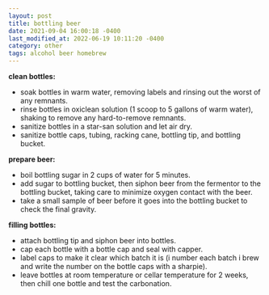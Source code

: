 ```yaml
---
layout: post
title: bottling beer
date: 2021-09-04 16:00:18 -0400
last_modified_at: 2022-06-19 10:11:20 -0400
category: other
tags: alcohol beer homebrew
---
```


**clean bottles:**

* soak bottles in warm water, removing labels and rinsing out the worst of any 
  remnants.
* rinse bottles in oxiclean solution (1 scoop to 5 gallons of warm water), shaking to
  remove any hard-to-remove remnants.
* sanitize bottles in a star-san solution and let air dry.
* sanitize bottle caps, tubing, racking cane, bottling tip, and bottling bucket.

**prepare beer:**

* boil bottling sugar in 2 cups of water for 5 minutes.
* add sugar to bottling bucket, then siphon beer from the fermentor to the bottling
  bucket, taking care to minimize oxygen contact with the beer.
* take a small sample of beer before it goes into the bottling bucket to check the
  final gravity.

**filling bottles:**

* attach bottling tip and siphon beer into bottles.
* cap each bottle with a bottle cap and seal with capper.
* label caps to make it clear which batch it is (i number each batch i brew and
  write the number on the bottle caps with a sharpie).
* leave bottles at room temperature or cellar temperature for 2 weeks, then chill one
  bottle and test the carbonation.
